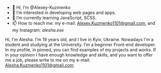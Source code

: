 - 👋 Hi, I’m @Alexey-Kuzmenko
- 👀 I’m interested in developing web pages and apps.
- 🌱 I’m currently learning JavaScript, SCSS.
- 📫 How to reach me: my e-mail: Alexey.Kuzmenko1101@gmail.com, and my Instagram: _alesha.exe_

Hi, I'm Alesha. I'm 19 years old, and I live in Kyiv, Ukraine. Nowadays I'm a student and studying at the University. I'm a beginner  Front-end developer. In my profile, in pinned,  you can find examples of my projects and works. If in your opinion I have enough knowledge and skills, and you want to offer me a job, please write to me on my e-mail:  Alesha.Kuzmenko1101@gmail.com
